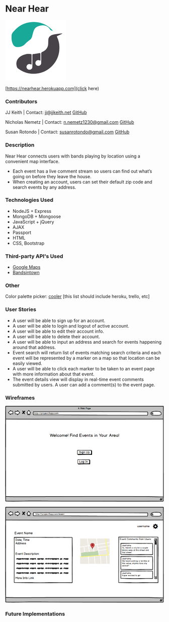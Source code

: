 # Near Hear

![](public/favicon.ico)

[https://nearhear.herokuapp.com](click here)

### Contributors
JJ Keith | Contact: jj@jjkeith.net [GitHub](https://github.com/jjkeith)

Nicholas Nemetz | Contact: n.nemetz1230@gmail.com [GitHub](https://github.com/nem1230)

Susan Rotondo | Contact: susanrotondo@gmail.com [GitHub](https://github.com/susanrotondo)

### Description

Near Hear connects users with bands playing by location using a convenient map interface.

* Each event has a live comment stream so users can find out what’s going on before they leave the house.
* When creating an account, users can set their default zip code and search events by any address.

### Technologies Used

* NodeJS + Express
* MongoDB + Mongoose
* JavaScript + jQuery
* AJAX
* Passport
* HTML
* CSS, Bootstrap

### Third-party API's Used
* [Google Maps](https://developers.google.com/maps/documentation/javascript/)
* [Bandsintown](https://www.bandsintown.com/api/overview)

### Other
Color palette picker: [cooler](https://coolors.co/app/484349-f7f0f0-8af3ff-18a999-109648)
[this list should include heroku, trello, etc]

### User Stories
* A user will be able to sign up for an account. 
* A user will be able to login and logout of active account.
* A user will be able to edit their account info.
* A user will be able to delete their account.
* A user will be able to input an address and search for events happening around that address. 
* Event search will return list of events matching search criteria and each event will be represented by a marker on a map so that location can be easily viewed. 
* A user will be able to click each marker to be taken to an event page with more information about that event. 
* The event details view will display in real-time event comments submitted by users. A user can add a comment(s) to the event page.

### Wireframes
![](public/wireframes/p3-landing-page.png)

![](public/wireframes/p3-search-results-v2.png)

### Future Implementations
